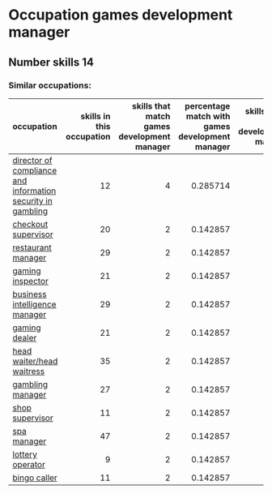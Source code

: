 # Occupation games development manager
## Number skills 14
### Similar occupations:
| occupation                                                                                                                    |   skills in this occupation |   skills that match games development manager |   percentage match with games development manager |   skills not in games development manager |
|:------------------------------------------------------------------------------------------------------------------------------|----------------------------:|----------------------------------------------:|--------------------------------------------------:|------------------------------------------:|
| [director of compliance and information security in gambling](director_of_compliance_and_information_security_in_gambling.md) |                          12 |                                             4 |                                          0.285714 |                                         8 |
| [checkout supervisor](checkout_supervisor.md)                                                                                 |                          20 |                                             2 |                                          0.142857 |                                        18 |
| [restaurant manager](restaurant_manager.md)                                                                                   |                          29 |                                             2 |                                          0.142857 |                                        27 |
| [gaming inspector](gaming_inspector.md)                                                                                       |                          21 |                                             2 |                                          0.142857 |                                        19 |
| [business intelligence manager](business_intelligence_manager.md)                                                             |                          29 |                                             2 |                                          0.142857 |                                        27 |
| [gaming dealer](gaming_dealer.md)                                                                                             |                          21 |                                             2 |                                          0.142857 |                                        19 |
| [head waiter/head waitress](head_waiter-head_waitress.md)                                                                     |                          35 |                                             2 |                                          0.142857 |                                        33 |
| [gambling manager](gambling_manager.md)                                                                                       |                          27 |                                             2 |                                          0.142857 |                                        25 |
| [shop supervisor](shop_supervisor.md)                                                                                         |                          11 |                                             2 |                                          0.142857 |                                         9 |
| [spa manager](spa_manager.md)                                                                                                 |                          47 |                                             2 |                                          0.142857 |                                        45 |
| [lottery operator](lottery_operator.md)                                                                                       |                           9 |                                             2 |                                          0.142857 |                                         7 |
| [bingo caller](bingo_caller.md)                                                                                               |                          11 |                                             2 |                                          0.142857 |                                         9 |
